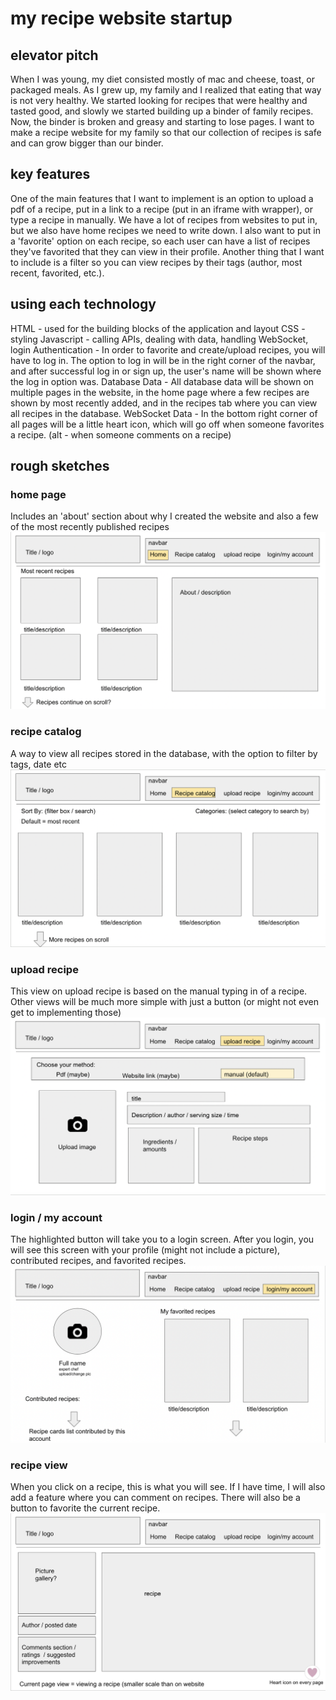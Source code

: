 # my recipe website startup
## elevator pitch
When I was young, my diet consisted mostly of mac and cheese, toast, or packaged meals. As I grew up, my family and I realized that eating that way is not very healthy. We started looking for recipes that were healthy and tasted good, and slowly we started building up a binder of family recipes. Now, the binder is broken and greasy and starting to lose pages. I want to make a recipe website for my family so that our collection of recipes is safe and can grow bigger than our binder. 

## key features
One of the main features that I want to implement is an option to upload a pdf of a recipe, put in a link to a recipe (put in an iframe with wrapper), or type a recipe in manually. We have a lot of recipes from websites to put in, but we also have home recipes we need to write down. I also want to put in a 'favorite' option on each recipe, so each user can have a list of recipes they've favorited that they can view in their profile. Another thing that I want to include is a filter so you can view recipes by their tags (author, most recent, favorited, etc.).

## using each technology
HTML - used for the building blocks of the application and layout
CSS - styling
Javascript - calling APIs, dealing with data, handling WebSocket, login
Authentication - In order to favorite and create/upload recipes, you will have to log in. The option to log in will be in the right corner of the navbar, and after successful log in or sign up, the user's name will be shown where the log in option was. 
Database Data - All database data will be shown on multiple pages in the website, in the home page where a few recipes are shown by most recently added, and in the recipes tab where you can view all recipes in the database. 
WebSocket Data - In the bottom right corner of all pages will be a little heart icon, which will go off when someone favorites a recipe. (alt - when someone comments on a recipe)

## rough sketches
### home page
Includes an 'about' section about why I created the website and also a few of the most recently published recipes
![Alt text](<readmeFiles/Screenshot 2023-09-19 at 8.47.40 AM.png>)
### recipe catalog
A way to view all recipes stored in the database, with the option to filter by tags, date etc
![Alt text](<readmeFiles/Screenshot 2023-09-19 at 8.47.51 AM.png>)
### upload recipe
This view on upload recipe is based on the manual typing in of a recipe. Other views will be much more simple with just a button (or might not even get to implementing those)
![Alt text](<readmeFiles/Screenshot 2023-09-19 at 8.48.04 AM.png>)
### login / my account
The highlighted button will take you to a login screen. After you login, you will see this screen with your profile (might not include a picture), contributed recipes, and favorited recipes.
![Alt text](<readmeFiles/Screenshot 2023-09-19 at 8.48.12 AM.png>)
### recipe view
When you click on a recipe, this is what you will see. If I have time, I will also add a feature where you can comment on recipes. There will also be a button to favorite the current recipe. 
![Alt text](<readmeFiles/Screenshot 2023-09-19 at 8.49.12 AM.png>)
